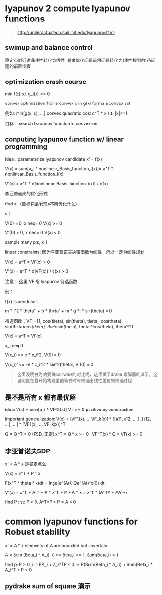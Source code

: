 # lyapunov 2 compute lyapunov functions 

> http://underactuated.csail.mit.edu/lyapunov.html

## swimup and balance control

稳定点附近讲非线性转化为线性, 是求优化问题前将问题转化为(线性规划的)凸问题的前置步骤

## optimization crash course 

min f(x) s.t g_i(x) <= 0

convex optimization  f(x) is convex  x in g(x) forms a convex set 

例如: min[g(x, u), ...]  convex quadratic cost    c^T * x s.t: |x|<=1

目标： search lyapunov function in convex set 

## conputing lyapunov function w/ linear programming 

idea：parameterize lyapunov candidate x' = f(x)

V(x) = sum[a_i * nonlinear_Basis_function_i(x)]= a^T * nonlinear_Basis_function_i(x)

V'(x) = a^T * d(nonlinear_Basis_function_i(x)) / d(x)

李亚普诺夫的优化形式 

find a （目标只是发现a不用优化什么）

s.t 

V(0) = 0,  x neq= 0 V(x) >= 0

V'(0) = 0, x neq= 0 V(x) < 0 

sample many pts, x_i 

linear constraints: 因为李亚普诺夫决策函数为线性，所以一定为线性规划

V(x) = a^T * VF(x) > 0

V'(x) = a^T * d(VF(x)) / d(x) > 0

注意： 这里 VF 指 lyapunov 待选函数

例：

f(x) is pendulum 

m * l^2 * theta'' + b * theta' + m * g *l * sin(theta) = 0

待选函数：VF = [1, cos(theta), sin(theta), theta', cos(theta), sin(theta)*cos(theta), theta*sin(theta), theta'*cos(theta), theta'^2]

V(x) = a^T * VF(x)

x_i neq 0 

V(x_i) >= e * x_i^2,  V(0) = 0

V(x_i)' <= -e * x_i^2 * sin^2(theta), V'(0) = 0 

> 这里没明白为啥要做pairwise的对比呢，这里做了drake 求解器的演示，这里明显在最开始构建差值等式时有筛选出线性差值的筛选过程

## 是不是所有 x 都有最优解

idea: V(x) = sum[a_i * VF^2(x)] V_i >= 0 positive by constraction

important generalization: V(x) = [VF1(x), ... VF_k(x)] * [[a11, a12, ....], [a12, ...], ...] * [VF1(x), ... VF_k(x)]^T

Q = Q ^T > 0 (PSD, 正定) x^T * Q * x >= 0 , VF^T(x) * Q * VF(x) >= 0

## 李亚普诺夫SDP

x' = A * x 是稳定点么

V(x) = x^T * P * x

F(x^T * theta * x)dt = Inge(e^(A*t))'*Q*e^(A*t)*x(0) dt

V'(x) = x^T * A^T * P * x^T * P * A * x = x^T * (A^T*P + P*A)*x

find P : st: P > 0, A^T*P + P * A < 0

# common lyapunov functions for Robust stability

x' = A * x elements of A are bounded but unvertain

A = Sum [Beta_i * A_i], 0 <= Beta_i <= 1, Sum(Beta_i) = 1

find p: P > 0, i in P*A_i + A_i^T*P < 0  => P(Sum(Beta_i * A_i)) + Sum(Beta_i * A_i^T * P < 0

## pydrake sum of square 演示





